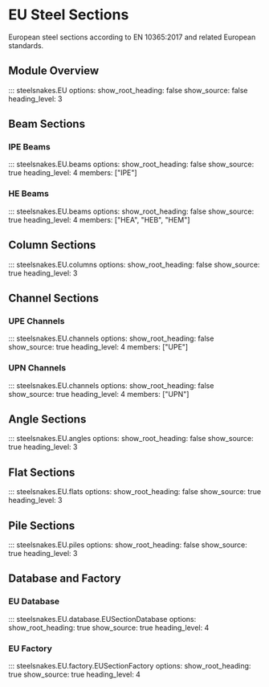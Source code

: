 # EU Steel Sections

European steel sections according to EN 10365:2017 and related European standards.

## Module Overview

::: steelsnakes.EU
    options:
      show_root_heading: false
      show_source: false
      heading_level: 3

## Beam Sections

### IPE Beams

::: steelsnakes.EU.beams
    options:
      show_root_heading: false
      show_source: true
      heading_level: 4
      members: ["IPE"]

### HE Beams

::: steelsnakes.EU.beams
    options:
      show_root_heading: false
      show_source: true
      heading_level: 4
      members: ["HEA", "HEB", "HEM"]

## Column Sections

::: steelsnakes.EU.columns
    options:
      show_root_heading: false
      show_source: true
      heading_level: 3

## Channel Sections

### UPE Channels

::: steelsnakes.EU.channels
    options:
      show_root_heading: false
      show_source: true
      heading_level: 4
      members: ["UPE"]

### UPN Channels

::: steelsnakes.EU.channels
    options:
      show_root_heading: false
      show_source: true
      heading_level: 4
      members: ["UPN"]

## Angle Sections

::: steelsnakes.EU.angles
    options:
      show_root_heading: false
      show_source: true
      heading_level: 3

## Flat Sections

::: steelsnakes.EU.flats
    options:
      show_root_heading: false
      show_source: true
      heading_level: 3

## Pile Sections

::: steelsnakes.EU.piles
    options:
      show_root_heading: false
      show_source: true
      heading_level: 3

## Database and Factory

### EU Database

::: steelsnakes.EU.database.EUSectionDatabase
    options:
      show_root_heading: true
      show_source: true
      heading_level: 4

### EU Factory

::: steelsnakes.EU.factory.EUSectionFactory
    options:
      show_root_heading: true
      show_source: true
      heading_level: 4